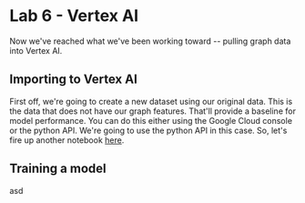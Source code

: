 # Lab 6 - Vertex AI
Now we've reached what we've been working toward -- pulling graph data into Vertex AI.

## Importing to Vertex AI
First off, we're going to create a new dataset using our original data.  This is the data that does not have our graph features.  That'll provide a baseline for model performance.  You can do this either using the Google Cloud console or the python API.  We're going to use the python API in this case.  So, let's fire up another notebook [here](asd).

## Training a model
asd
